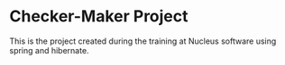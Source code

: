 # Checker-Maker Project

This is the project created during the training at Nucleus software using spring and hibernate.
